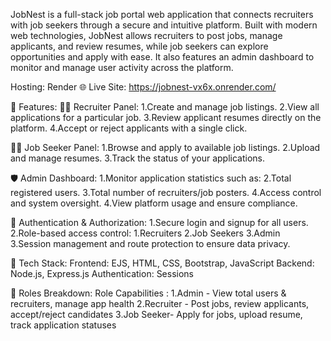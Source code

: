 JobNest is a full-stack job portal web application that connects recruiters with job seekers through a secure and intuitive platform. Built with modern web technologies, JobNest allows recruiters to post jobs, manage applicants, and review resumes, while job seekers can explore opportunities and apply with ease. It also features an admin dashboard to monitor and manage user activity across the platform.

Hosting: Render
🌐 Live Site: https://jobnest-vx6x.onrender.com/

🚀 Features:
👨‍💼 Recruiter Panel:
  1.Create and manage job listings.
  2.View all applications for a particular job.
  3.Review applicant resumes directly on the platform.
  4.Accept or reject applicants with a single click.

👩‍💻 Job Seeker Panel:
  1.Browse and apply to available job listings.
  2.Upload and manage resumes.
  3.Track the status of your applications.

🛡️ Admin Dashboard:
  1.Monitor application statistics such as:
  2.Total registered users.
  3.Total number of recruiters/job posters.
  4.Access control and system oversight.
  4.View platform usage and ensure compliance.

🔐 Authentication & Authorization:
  1.Secure login and signup for all users.
  2.Role-based access control:
    1.Recruiters
    2.Job Seekers
    3.Admin  
  3.Session management and route protection to ensure data privacy.

🧰 Tech Stack:
  Frontend: EJS, HTML, CSS, Bootstrap, JavaScript
  Backend: Node.js, Express.js
  Authentication: Sessions

👤 Roles Breakdown:
  Role	Capabilities :
    1.Admin	- View total users & recruiters, manage app health
    2.Recruiter	- Post jobs, review applicants, accept/reject candidates
    3.Job Seeker- Apply for jobs, upload resume, track application statuses

